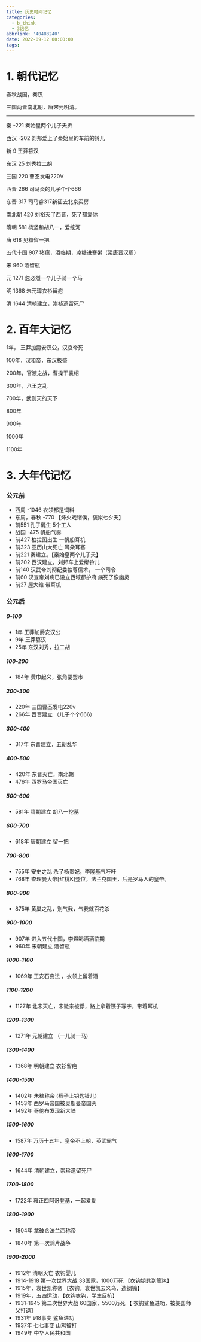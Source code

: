 ```yaml
---
title: 历史时间记忆
categories:
  - b_think
  - 3记忆
abbrlink: '40483240'
date: 2022-09-12 00:00:00
tags:
---
```


# 1. 朝代记忆

春秋战国，秦汉

三国两晋南北朝，唐宋元明清。

---

秦 -221 秦始皇两个儿子夭折

西汉 -202 刘邦爱上了秦始皇的车前的铃儿

新 9 王莽篡汉 

东汉 25 刘秀拉二胡

三国 220 曹丕发电220V

西晋 266 司马炎的儿子个个666

东晋 317 司马睿317新征去北京买房

南北朝 420 刘裕灭了西晋，死了都爱你

隋朝 581 杨坚和胡八一，爱挖河

唐 618 见糖留一把

五代十国 907 猪瘟，酒临期，凉糖进寒粥（梁唐晋汉周）

宋 960 酒留瓶

元 1271 忽必烈一个儿子骑一个马

明 1368 朱元璋衣衫留疤

清 1644 清朝建立，崇祯遗留死尸



# 2. 百年大记忆

1年， 王莽加爵安汉公，汉哀帝死

100年，汉和帝，东汉极盛

200年，官渡之战，曹操干袁绍

300年，八王之乱

700年，武则天的天下

800年

900年

1000年

1100年



# 3. 大年代记忆

### 公元前  

- 西周 -1046 衣领都是饲料  
- 东周，春秋 -770  【烽火戏诸侯，褒姒七夕夭】
- 前551  孔子诞生   5个工人  
- 战国 -475 帆船气雾  
- 前427  柏拉图出生  一帆船耳机  
- 前323 亚历山大死亡 耳朵耳塞  
- 前221  秦建立。【秦始皇两个儿子夭】
- 前202  西汉建立，刘邦车上爱绑铃儿  
- 前140  汉武帝刘彻纪委独尊儒术，       一个司令  
- 前60  汉宣帝刘病已设立西域都护府 病死了像幽灵  
- 前27  屋大维  带耳机  



### 公元后  

##### 0-100

- 1年  王莽加爵安汉公  
- 9年  王莽篡汉  
- 25年 东汉刘秀，拉二胡  

##### 100-200

- 184年 黄巾起义，张角要罢市  

##### 200-300

- 220年 三国曹丕发电220v  
- 266年 西晋建立 （儿子个个666）

##### 300-400

- 317年 东晋建立，五胡乱华

##### 400-500

- 420年 东晋灭亡，南北朝 
- 476年 西罗马帝国灭亡

##### 500-600

- 581年 隋朝建立 胡八一挖墓  

##### 600-700

- 618年   唐朝建立  留一把  

##### 700-800

- 755年   安史之乱 杀了杨贵妃，李隆基气吁吁  
- 768年  查理曼大帝[红桃K]登位，法兰克国王，后是罗马人的皇帝。

##### 800-900

- 875年   黄巢之乱，别气我，气我就百花杀  

##### 900-1000

- 907年   进入五代十国，李煜喝酒酒临期  
- 960年   宋朝建立 酒留瓶  

##### 1000-1100

- 1069年  王安石变法 ，衣领上留着酒  



##### 1100-1200

- 1127年  北宋灭亡，宋徽宗被俘，路上拿着筷子写字，带着耳机  

##### 1200-1300

- 1271年  元朝建立 （一儿骑一马)

##### 1300-1400

- 1368年  明朝建立 衣衫留疤  

##### 1400-1500

- 1402年  朱棣称帝   (裤子上钥匙铃儿)
- 1453年  西罗马帝国被奥斯曼帝国灭  
- 1492年 哥伦布发现新大陆

##### 1500-1600

- 1587年  万历十五年，皇帝不上朝，英武霸气  

##### 1600-1700

- 1644年  清朝建立，崇珍遗留死尸  

##### 1700-1800

- 1722年   雍正四阿哥登基，一起爱爱  

##### 1800-1900

+ 1804年 拿破仑法兰西称帝

- 1840年  第一次鸦片战争

##### 1900-2000

- 1912年   清朝灭亡 衣钩婴儿  
- 1914-1918 第一次世界大战 33国家，1000万死      【衣钩钥匙到篱笆】  
- 1915年，袁世凯称帝  【衣钩，袁世凯去义乌，造钢镚】  
- 1919年，五四运动，【衣钩衣钩，学生反抗】  
- 1931-1945 第二次世界大战 60国家，5500万死     【 衣钩鲨鱼进功，被美国师父打退】  
- 1931年 918事变  	鲨鱼进功  
- 1937年 七七事变  山鸡被打  
- 1949年  中华人民共和国  